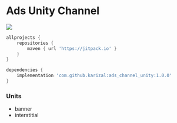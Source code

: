 # Ads Unity Channel
[![](https://jitpack.io/v/karizal/ads-channel-unity.svg)](https://jitpack.io/#karizal/ads-channel-unity)

```groovy
allprojects {
    repositories {
        maven { url 'https://jitpack.io' }
    }
}
```

```groovy
dependencies {
    implementation 'com.github.karizal:ads_channel_unity:1.0.0'
}
```

### Units
- banner
- interstitial